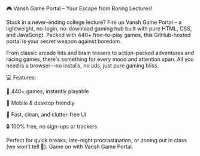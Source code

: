🎮 Vansh Game Portal – Your Escape from Boring Lectures!

Stuck in a never-ending college lecture? Fire up Vansh Game Portal – a lightweight, no-login, no-download gaming hub built with pure HTML, CSS, and JavaScript. Packed with 440+ free-to-play games, this GitHub-hosted portal is your secret weapon against boredom.

From classic arcade hits and brain teasers to action-packed adventures and racing games, there's something for every mood and attention span. All you need is a browser—no installs, no ads, just pure gaming bliss.

💻 Features:

🚀 440+ games, instantly playable

📱 Mobile & desktop friendly

🎯 Fast, clean, and clutter-free UI

🔒 100% free, no sign-ups or trackers

Perfect for quick breaks, late-night procrastination, or zoning out in class (we won’t tell 👀).
Game on with Vansh Game Portal.

